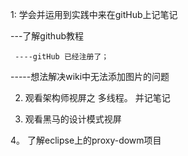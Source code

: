 1: 学会并运用到实践中来在gitHub上记笔记

   ---了解github教程

     ----gitHub 已经注册了；
   
  -----想法解决wiki中无法添加图片的问题
 
2. 观看架构师视屏之 多线程。 并记笔记

3. 观看黑马的设计模式视屏

4。 了解eclipse上的proxy-dowm项目

